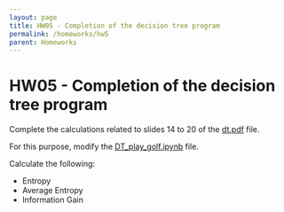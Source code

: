 ```yaml
---
layout: page
title: HW05 - Completion of the decision tree program
permalink: /homeworks/hw5
parent: Homeworks
---
```


# HW05 - Completion of the decision tree program

Complete the calculations related to slides 14 to 20 of the [dt.pdf](https://www.dropbox.com/s/0qlj0yy4muqc8yp/dt.pdf?dl=1) file.

For this purpose, modify the [DT_play_golf.ipynb](https://github.com/mamintoosi/DM/blob/master/code/DT/DT_play_golf.ipynb) file.

Calculate the following:
- Entropy
- Average Entropy
- Information Gain
